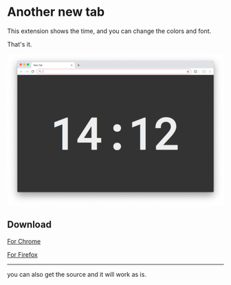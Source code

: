 # Another new tab

This extension shows the time, and you can change the colors and font.

That's it.

![screenshot](screenshot.png)

## Download

[For Chrome](https://chrome.google.com/webstore/detail/another-new-tab/hfdkaflgieogggbkghelhoiagoklcnob)

[For Firefox](https://addons.mozilla.org/en-US/firefox/addon/another-new-tab/)

---
you can also get the source and it will work as is.